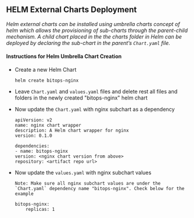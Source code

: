 ## HELM External Charts Deployment

*Helm external charts can be installed using umbrella charts concept of helm which allows the provisioning of sub-charts through the parent-child mechanism. A child chart placed in the the charts folder in Helm can be deployed by declaring the sub-chart in the parent’s `Chart.yaml` file.*
#### Instructions for Helm Umbrella Chart Creation

* Create a new Helm Chart 
    ```
    helm create bitops-nginx
    ```
* Leave `Chart.yaml` and `values.yaml` files and delete rest all files and folders in the newly created "bitops-nginx" helm chart
* Now update the `Chart.yaml` with nginx subchart as a dependency

    ```
    apiVersion: v2
    name: nginx chart wrapper
    description: A Helm chart wrapper for nginx
    version: 0.1.0

    dependencies:
    - name: bitops-nginx
    version: <nginx chart version from above>
    repository: <artifact repo url>

    ```
* Now update the `values.yaml` with nginx subchart values
    ```
    Note: Make sure all nginx subchart values are under the `Chart.yaml` dependency name "bitops-nginx". Check below for the example
    ```
    ```
    bitops-nginx:
        replicas: 1
    ```